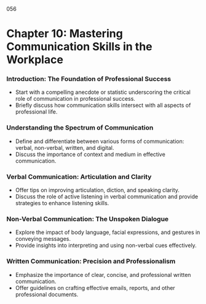 056

# **Chapter 10: Mastering Communication Skills in the Workplace**


### ****Introduction: The Foundation of Professional Success****

- Start with a compelling anecdote or statistic underscoring the critical role of communication in professional success.
- Briefly discuss how communication skills intersect with all aspects of professional life.

### ****Understanding the Spectrum of Communication****

- Define and differentiate between various forms of communication: verbal, non-verbal, written, and digital.
- Discuss the importance of context and medium in effective communication.

### ****Verbal Communication: Articulation and Clarity****

- Offer tips on improving articulation, diction, and speaking clarity.
- Discuss the role of active listening in verbal communication and provide strategies to enhance listening skills.

### ****Non-Verbal Communication: The Unspoken Dialogue****

- Explore the impact of body language, facial expressions, and gestures in conveying messages.
- Provide insights into interpreting and using non-verbal cues effectively.

### ****Written Communication: Precision and Professionalism****

- Emphasize the importance of clear, concise, and professional written communication.
- Offer guidelines on crafting effective emails, reports, and other professional documents.
